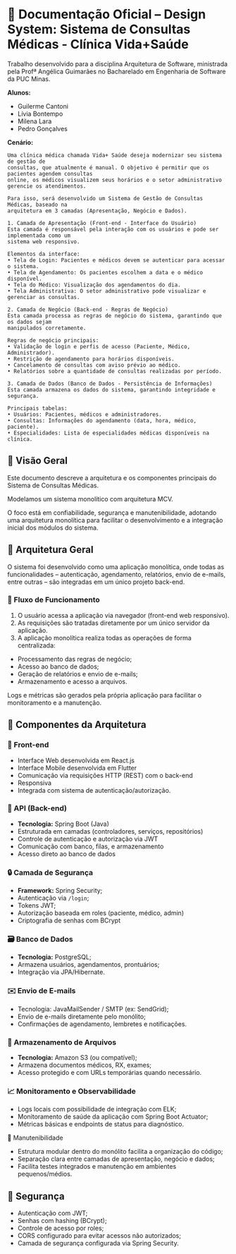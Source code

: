# 🏥 Documentação Oficial – Design System: Sistema de Consultas Médicas - Clínica Vida+Saúde

Trabalho desenvolvido para a disciplina Arquitetura de Software, ministrada pela Profª Angélica Guimarães no Bacharelado em Engenharia de Software da PUC Minas.

__Alunos:__
- Guilerme Cantoni
- Lívia Bontempo
- Milena Lara
- Pedro Gonçalves


__Cenário:__
```
Uma clínica médica chamada Vida+ Saúde deseja modernizar seu sistema de gestão de
consultas, que atualmente é manual. O objetivo é permitir que os pacientes agendem consultas
online, os médicos visualizem seus horários e o setor administrativo gerencie os atendimentos.

Para isso, será desenvolvido um Sistema de Gestão de Consultas Médicas, baseado na
arquitetura em 3 camadas (Apresentação, Negócio e Dados).

1️. Camada de Apresentação (Front-end - Interface do Usuário)
Esta camada é responsável pela interação com os usuários e pode ser implementada como um
sistema web responsivo.

Elementos da interface:
• Tela de Login: Pacientes e médicos devem se autenticar para acessar o sistema.
• Tela de Agendamento: Os pacientes escolhem a data e o médico disponível.
• Tela do Médico: Visualização dos agendamentos do dia.
• Tela Administrativa: O setor administrativo pode visualizar e gerenciar as consultas.

2️. Camada de Negócio (Back-end - Regras de Negócio)
Esta camada processa as regras de negócio do sistema, garantindo que os dados sejam
manipulados corretamente.

Regras de negócio principais:
• Validação de login e perfis de acesso (Paciente, Médico, Administrador).
• Restrição de agendamento para horários disponíveis.
• Cancelamento de consultas com aviso prévio ao médico.
• Relatórios sobre a quantidade de consultas realizadas por período.

3. Camada de Dados (Banco de Dados - Persistência de Informações)
Esta camada armazena os dados do sistema, garantindo integridade e segurança.

Principais tabelas:
• Usuários: Pacientes, médicos e administradores.
• Consultas: Informações do agendamento (data, hora, médico, paciente).
• Especialidades: Lista de especialidades médicas disponíveis na clínica.
```

## 📌 Visão Geral
Este documento descreve a arquitetura e os componentes principais do Sistema de Consultas Médicas.

Modelamos um sistema monolítico com arquitetura MCV.

O foco está em confiabilidade, segurança e manutenibilidade, adotando uma arquitetura monolítica para facilitar o desenvolvimento e a integração inicial dos módulos do sistema.

## 📐 Arquitetura Geral

O sistema foi desenvolvido como uma aplicação monolítica, onde todas as funcionalidades – autenticação, agendamento, relatórios, envio de e-mails, entre outras – são integradas em um único projeto back-end.

### 🔁 Fluxo de Funcionamento

1. O usuário acessa a aplicação via navegador (front-end web responsivo).
2. As requisições são tratadas diretamente por um único servidor da aplicação.
3. A aplicação monolítica realiza todas as operações de forma centralizada:
 - Processamento das regras de negócio;
 - Acesso ao banco de dados;
 - Geração de relatórios e envio de e-mails;
 - Armazenamento e acesso a arquivos.

Logs e métricas são gerados pela própria aplicação para facilitar o monitoramento e a manutenção.

## 🧱 Componentes da Arquitetura

### 🎯 Front-end
- Interface Web desenvolvida em React.js
- Interface Mobile desenvolvida em Flutter
- Comunicação via requisições HTTP (REST) com o back-end
- Responsiva
- Integrada com sistema de autenticação/autorização.

### 🧠 API (Back-end)
- **Tecnologia:** Spring Boot (Java)
- Estruturada em camadas (controladores, serviços, repositórios)
- Controle de autenticação e autorização via JWT
- Comunicação com banco, filas, e armazenamento
- Acesso direto ao banco de dados

### 🔒 Camada de Segurança
- **Framework:** Spring Security;
- Autenticação via `/login`;
- Tokens JWT;
- Autorização baseada em roles (paciente, médico, admin)
- Criptografia de senhas com BCrypt

### 🗃 Banco de Dados
- **Tecnologia:** PostgreSQL;
- Armazena usuários, agendamentos, prontuários;
- Integração via JPA/Hibernate.

### ✉️ Envio de E-mails
- Tecnologia: JavaMailSender / SMTP (ex: SendGrid);
- Envio de e-mails diretamente pelo monólito;
- Confirmações de agendamento, lembretes e notificações.

### 📂 Armazenamento de Arquivos
- **Tecnologia:** Amazon S3 (ou compatível);
- Armazena documentos médicos, RX, exames;
- Acesso protegido e com URLs temporárias quando necessário.

### 📈 Monitoramento e Observabilidade
- Logs locais com possibilidade de integração com ELK;
- Monitoramento de saúde da aplicação com Spring Boot Actuator;
- Métricas básicas e endpoints de status para diagnóstico.

🔄 Manutenibilidade
- Estrutura modular dentro do monólito facilita a organização do código;
- Separação clara entre camadas de apresentação, negócio e dados;
- Facilita testes integrados e manutenção em ambientes pequenos/médios.

## 🔐 Segurança
- Autenticação com JWT;
- Senhas com hashing (BCrypt);
- Controle de acesso por roles;
- CORS configurado para evitar acessos não autorizados;
- Camada de segurança configurada via Spring Security.
